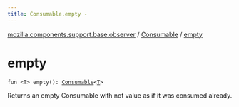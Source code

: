 ```yaml
---
title: Consumable.empty - 
---
```


[mozilla.components.support.base.observer](../index.html) / [Consumable](index.html) / [empty](./empty.html)

# empty

`fun <T> empty(): `[`Consumable`](index.html)`<`[`T`](empty.html#T)`>`

Returns an empty Consumable with not value as if it was consumed already.

